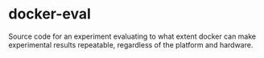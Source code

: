 # docker-eval
Source code for an experiment evaluating to what extent docker can make experimental results repeatable, regardless of the platform and hardware.
